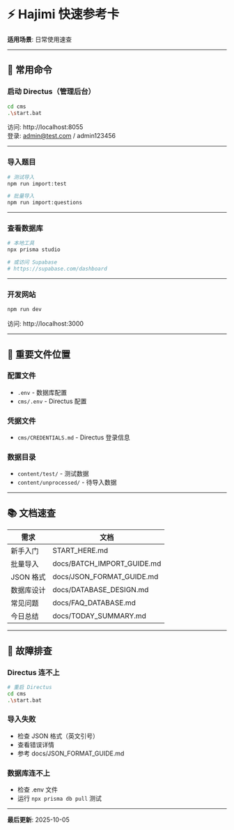 # ⚡ Hajimi 快速参考卡

**适用场景**: 日常使用速查

---

## 🚀 常用命令

### 启动 Directus（管理后台）
```bash
cd cms
.\start.bat
```
访问: http://localhost:8055  
登录: admin@test.com / admin123456

---

### 导入题目
```bash
# 测试导入
npm run import:test

# 批量导入
npm run import:questions
```

---

### 查看数据库
```bash
# 本地工具
npx prisma studio

# 或访问 Supabase
# https://supabase.com/dashboard
```

---

### 开发网站
```bash
npm run dev
```
访问: http://localhost:3000

---

## 📁 重要文件位置

### 配置文件
- `.env` - 数据库配置
- `cms/.env` - Directus 配置

### 凭据文件
- `cms/CREDENTIALS.md` - Directus 登录信息

### 数据目录
- `content/test/` - 测试数据
- `content/unprocessed/` - 待导入数据

---

## 📚 文档速查

| 需求 | 文档 |
|------|------|
| 新手入门 | START_HERE.md |
| 批量导入 | docs/BATCH_IMPORT_GUIDE.md |
| JSON 格式 | docs/JSON_FORMAT_GUIDE.md |
| 数据库设计 | docs/DATABASE_DESIGN.md |
| 常见问题 | docs/FAQ_DATABASE.md |
| 今日总结 | docs/TODAY_SUMMARY.md |

---

## 🔧 故障排查

### Directus 连不上
```bash
# 重启 Directus
cd cms
.\start.bat
```

### 导入失败
- 检查 JSON 格式（英文引号）
- 查看错误详情
- 参考 docs/JSON_FORMAT_GUIDE.md

### 数据库连不上
- 检查 .env 文件
- 运行 `npx prisma db pull` 测试

---

**最后更新**: 2025-10-05

